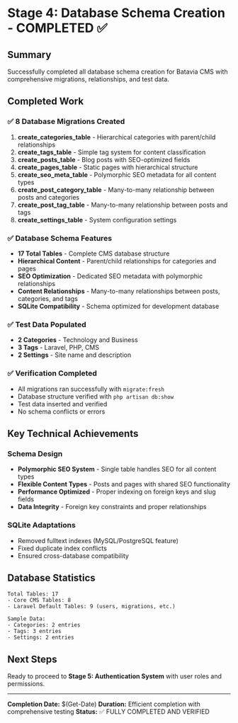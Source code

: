# Stage 4: Database Schema Creation - COMPLETED ✅

## Summary
Successfully completed all database schema creation for Batavia CMS with comprehensive migrations, relationships, and test data.

## Completed Work

### ✅ 8 Database Migrations Created
1. **create_categories_table** - Hierarchical categories with parent/child relationships
2. **create_tags_table** - Simple tag system for content classification
3. **create_posts_table** - Blog posts with SEO-optimized fields
4. **create_pages_table** - Static pages with hierarchical structure
5. **create_seo_meta_table** - Polymorphic SEO metadata for all content types
6. **create_post_category_table** - Many-to-many relationship between posts and categories
7. **create_post_tag_table** - Many-to-many relationship between posts and tags
8. **create_settings_table** - System configuration settings

### ✅ Database Schema Features
- **17 Total Tables** - Complete CMS database structure
- **Hierarchical Content** - Parent/child relationships for categories and pages
- **SEO Optimization** - Dedicated SEO metadata with polymorphic relationships
- **Content Relationships** - Many-to-many relationships between posts, categories, and tags
- **SQLite Compatibility** - Schema optimized for development database

### ✅ Test Data Populated
- **2 Categories** - Technology and Business
- **3 Tags** - Laravel, PHP, CMS
- **2 Settings** - Site name and description

### ✅ Verification Completed
- All migrations ran successfully with `migrate:fresh`
- Database structure verified with `php artisan db:show`
- Test data inserted and verified
- No schema conflicts or errors

## Key Technical Achievements

### Schema Design
- **Polymorphic SEO System** - Single table handles SEO for all content types
- **Flexible Content Types** - Posts and pages with shared SEO functionality
- **Performance Optimized** - Proper indexing on foreign keys and slug fields
- **Data Integrity** - Foreign key constraints and proper relationships

### SQLite Adaptations
- Removed fulltext indexes (MySQL/PostgreSQL feature)
- Fixed duplicate index conflicts
- Ensured cross-database compatibility

## Database Statistics
```
Total Tables: 17
- Core CMS Tables: 8
- Laravel Default Tables: 9 (users, migrations, etc.)

Sample Data:
- Categories: 2 entries
- Tags: 3 entries  
- Settings: 2 entries
```

## Next Steps
Ready to proceed to **Stage 5: Authentication System** with user roles and permissions.

---
**Completion Date:** $(Get-Date)
**Duration:** Efficient completion with comprehensive testing
**Status:** ✅ FULLY COMPLETED AND VERIFIED
